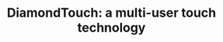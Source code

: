 ---
title: "DiamondTouch: a multi-user touch technology"
layout: default
year: 2001
authors: [ Paul Dietz, Darren Leigh ]
tags: [ Direct Manipulation, Prototype ]
citation: "Paul Dietz and Darren Leigh. 2001. DiamondTouch: a multi-user touch technology. In Proceedings of the 14th annual ACM symposium on User interface software and technology (UIST '01). Association for Computing Machinery, New York, NY, USA, 219–226. https://doi.org/10.1145/502348.502389"
type: Conference Paper
---